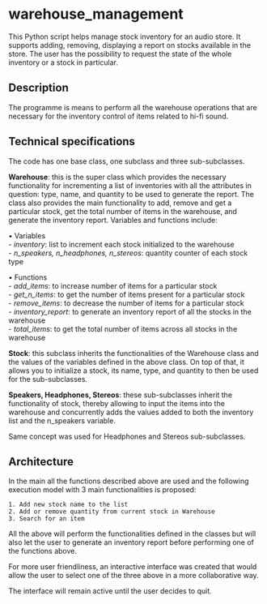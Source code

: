 # warehouse_management

This Python script helps manage stock inventory for an audio store. It supports adding, removing, displaying a report on stocks available in the store. The user has the possibility to request the state of the whole inventory or a stock in particular.  
  
## Description
The programme is means to perform all the warehouse operations that are necessary for the inventory control of items related to hi-fi sound.  
  
## Technical specifications
The code has one base class, one subclass and three sub-subclasses.  
  
**Warehouse**: this is the super class which provides the necessary functionality for incrementing a list of inventories with all the attributes in question: type, name, and quantity to be used to generate the report. The class also provides the main functionality to add, remove and get a particular stock, get the total number of items in the warehouse, and generate the inventory report. Variables and functions include:  
  

• Variables  
    - _inventory_: list to increment each stock initialized to the warehouse  
    - _n_speakers, n_headphones, n_stereos_: quantity counter of each stock type  
  
• Functions  
    -        _add_items_: to increase number of items for a particular stock  
    -      _get_n_items_: to get the number of items present for a particular stock  
    -     _remove_items_: to decrease the number of items for a particular stock  
    - _inventory_report_: to generate an inventory report of all the stocks in the warehouse  
    -      _total_items_: to get the total number of items across all stocks in the warehouse  
      
**Stock**: this subclass inherits the functionalities of the Warehouse class and the values of the variables defined in the above class. On top of that, it allows you to initialize a stock, its name, type, and quantity to then be used for the sub-subclasses.  
  
**Speakers, Headphones, Stereos**: these sub-subclasses inherit the functionality of stock, thereby allowing to input the items into the warehouse and concurrently adds the values added to both the inventory list and the n_speakers variable.  
  
Same concept was used for Headphones and Stereos sub-subclasses.

## Architecture
In the main all the functions described above are used and the following execution model with 3 main functionalities is proposed:  
  
    1. Add new stock name to the list  
    2. Add or remove quantity from current stock in Warehouse  
    3. Search for an item  
      
All the above will perform the functionalities defined in the classes but will also let the user to generate an inventory report before performing one of the functions above.  
  
For more user friendliness, an interactive interface was created that would allow the user to select one of the three above in a more collaborative way.  
  
The interface will remain active until the user decides to quit.
